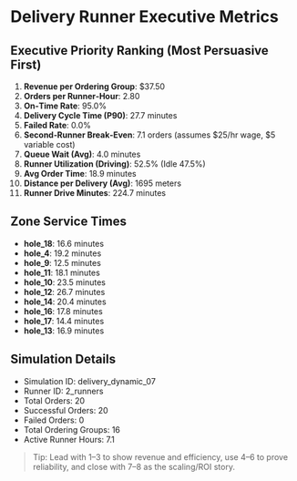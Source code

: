 # Delivery Runner Executive Metrics

## Executive Priority Ranking (Most Persuasive First)
1. **Revenue per Ordering Group**: $37.50
2. **Orders per Runner‑Hour**: 2.80
3. **On‑Time Rate**: 95.0%
4. **Delivery Cycle Time (P90)**: 27.7 minutes
5. **Failed Rate**: 0.0%
6. **Second‑Runner Break‑Even**: 7.1 orders (assumes $25/hr wage, $5 variable cost)
7. **Queue Wait (Avg)**: 4.0 minutes
8. **Runner Utilization (Driving)**: 52.5% (Idle 47.5%)
9. **Avg Order Time**: 18.9 minutes
10. **Distance per Delivery (Avg)**: 1695 meters
11. **Runner Drive Minutes**: 224.7 minutes

## Zone Service Times
- **hole_18**: 16.6 minutes
- **hole_4**: 19.2 minutes
- **hole_9**: 12.5 minutes
- **hole_11**: 18.1 minutes
- **hole_10**: 23.5 minutes
- **hole_12**: 26.7 minutes
- **hole_14**: 20.4 minutes
- **hole_16**: 17.8 minutes
- **hole_17**: 14.4 minutes
- **hole_13**: 16.9 minutes


## Simulation Details
- Simulation ID: delivery_dynamic_07
- Runner ID: 2_runners
- Total Orders: 20
- Successful Orders: 20
- Failed Orders: 0
- Total Ordering Groups: 16
- Active Runner Hours: 7.1

> Tip: Lead with 1–3 to show revenue and efficiency, use 4–6 to prove reliability, and close with 7–8 as the scaling/ROI story.
